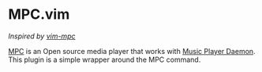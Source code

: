 # MPC.vim
*Inspired by [vim-mpc](https://github.com/durgaswaroop/vim-mpc)*


[MPC](https://www.musicpd.org/clients/mpc/) is an Open source media player that works with [Music Player Daemon](https://www.musicpd.org/). This plugin is a simple wrapper around the MPC command.

